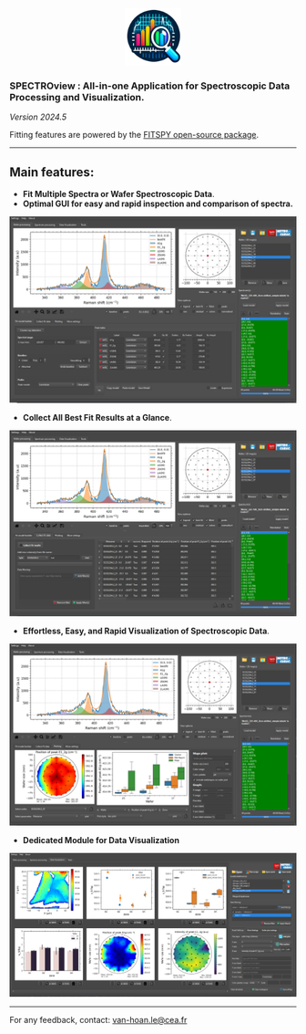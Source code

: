<p align="center">
    <img width=100 src="resources/icon3.png">
</p>

### SPECTROview : All-in-one Application for Spectroscopic Data Processing and Visualization.

*Version 2024.5*

Fitting features are powered by
the [FITSPY open-source package](https://github.com/CEA-MetroCarac/fitspy).
___

## Main features:

- **Fit Multiple Spectra or Wafer Spectroscopic Data**.
- **Optimal GUI for easy and rapid inspection and comparison of spectra.**

<p align="center">
    <img src="resources/images/main_windows1.PNG">
</p>

- **Collect All Best Fit Results at a Glance**.

<p align="center">
    <img src="resources/images/main_windows2.PNG">
</p>

- **Effortless, Easy, and Rapid Visualization of Spectroscopic Data**.

<p align="center">
    <img src="resources/images/main_windows3.PNG">
</p>

- **Dedicated Module for Data Visualization**

<p align="center">
    <img src="resources/images/main_windows4.PNG">
</p>


---

For any feedback, contact: [van-hoan.le@cea.fr](mailto:van-hoan.le@cea.fr)
